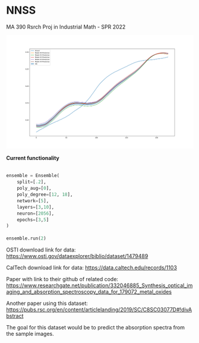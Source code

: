 # NNSS
MA 390 Rsrch Proj in Industrial Math - SPR 2022 

![](https://raw.githubusercontent.com/danielwilczak101/NNSS/main/images/FancyUQGraph.png)

**Current functionality**
```Python

ensemble = Ensemble(
    split=[.2],
    poly_aug=[0],
    poly_degree=[12, 18],
    network=[5],
    layers=[3,10],
    neuron=[2056],
    epochs=[3,5]
)

ensemble.run(2)
```


OSTI download link for data: https://www.osti.gov/dataexplorer/biblio/dataset/1479489

CalTech download link for data: https://data.caltech.edu/records/1103


Paper with link to their github of related code: 
https://www.researchgate.net/publication/332046885_Synthesis_optical_imaging_and_absorption_spectroscopy_data_for_179072_metal_oxides

Another paper using this dataset: https://pubs.rsc.org/en/content/articlelanding/2019/SC/C8SC03077D#!divAbstract

 
The goal for this dataset would be to predict the absorption spectra from the sample images. 
